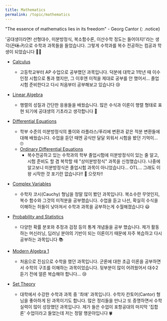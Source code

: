 ```yaml
---
title: Mathematics
permalink: /topic/mathematics
---
```


"The essence of mathematics lies in its freedom" - Georg Cantor
{: .notice}

'공대생이라면! 선형대수, 미분방정식, 복소함수론, 이산수학 정도는 들어야지!'라는 생각(~~꼰대..?~~)으로 수학과 과목들을 들었습니다. 그렇게 수학과를 복수 전공하는 컴공과 학생이 되었습니다 😵‍💫

- [Calculus](/categories/calculus)
  - 고등학교부터 AP 수업으로 공부했던 과목입니다. 덕분에 대학교 1학년 때 이수 인정 시험으로 통과 했지만, 그 이후엔 미적을 제대로 공부를 안 했어서... 졸업 시험 준비한다고 다시 처음부터 공부해보고 있습니다 😢

- [Linear Algebra](/categories/linear-algebra)
  - 행렬의 성질과 간단한 응용들을 배웠습니다. 많은 수식과 이론이 행렬 형태로 표현 되기에 공대생의 기초라고 생각합니다 🏫
- [Differential Equations](/categories/differential-equations)
  - 학부 수준의 미분방정식의 풀이와 라플라스/푸리에 변환과 같은 적분 변환들에 대해 배웠습니다. 수업을 듣던 때엔 공식만 달달 외워서 시험을 봤던 기억이... 🙄
  - [Ordinary Differential Equations](/categories/ordinary-differential-equations)
    - 복수전공하고 있는 수학과의 학부 졸업시험에 미분방정식이 있는 줄 알고, 시험 준비도 할 겸 복학할 때 "상미분방정식" 과목을 신청했습니다. 나중에 알고보니 미분방정식은 졸업시험 과목이 아니었습니다... OTL... 그래도 이왕 시작한 것 포기란 없습니다!! 💪 으랏차!!
- [Complex Variables](/categories/complex-variable)
  - 수학자 코시(Cauchy) 형님을 정말 많이 봤던 과목입니다. 복소수란 무엇인지, 복수 함수와 그것의 미적분을 공부했습니다. 수업을 듣고 나선, 확실히 수식을 이해하는 허들이 낮아져서 수학과 과목을 공부하는게 수월해졌습니다 😃
- [Probability and Statistics](/categories/probability-and-statistics)
  - 다양한 확률 분포와 추정과 검정 등의 통계 개념들을 공부 했습니다. 제가 활동하는 머신러닝, 딥러닝 분야의 기반이 되는 이론이기 때문에 자주 복습하고 다시 공부하는 과목입니다 📚
- [Modern Algebra 1](/categories/modern-algebra-1)
  - 처음으로 진심으로 수학을 했던 과목입니다. 군론에 대한 초급 이론을 공부하면서 수학의 구조를 이해하는 과목이었습니다. 뒷부분이 많이 어려웠어서 대수2 듣기 전에 얼른 복습해야 합니다... 😢
- [Set Theory](/categories/set-theory)
  - 대학에서 수강한 수학과 과목 중 '최애' 과목입니다. 수학자 칸토어(Cantor) 형님을 좋아하게 된 과목이기도 합니다. 많은 정리들을 만나고 또 증명하면서 수학 실력이 많이 성장했던 과목입니다. 제가 들은 수업이 포항공대의 마지막 '집합론' 수업이라고 들었는데 저는 정말 행운아입니다 🍀
